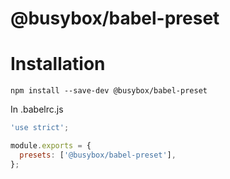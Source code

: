 # @busybox/babel-preset

# Installation

```
npm install --save-dev @busybox/babel-preset
```

In .babelrc.js

```js
'use strict';

module.exports = {
  presets: ['@busybox/babel-preset'],
};
```
